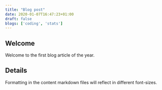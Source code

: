 ```yaml
---
title: "Blog post"
date: 2020-01-07T16:47:23+01:00
draft: false
blogs: ['coding', 'stats']
---
```


## Welcome

Welcome to the first blog article of the year.

## Details

Formatting in the content markdown files will reflect in different font-sizes.
